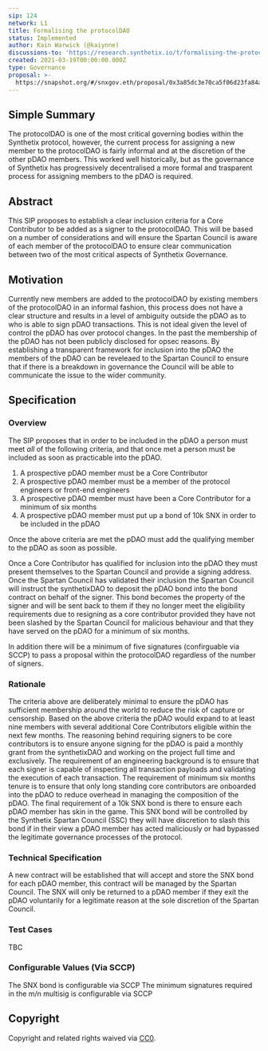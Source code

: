 ```yaml
---
sip: 124
network: L1
title: Formalising the protocolDAO
status: Implemented
author: Kain Warwick (@kaiynne)
discussions-to: 'https://research.synthetix.io/t/formalising-the-protocoldao/355'
created: 2021-03-19T00:00:00.000Z
type: Governance
proposal: >-
  https://snapshot.org/#/snxgov.eth/proposal/0x3a85dc3e70ca5f06d23fa84abbff03c08b90092b4c3262b069c0894e3361340f
---
```


## Simple Summary

<!--"If you can't explain it simply, you don't understand it well enough." Simply describe the outcome the proposed changes intends to achieve. This should be non-technical and accessible to a casual community member.-->

The protocolDAO is one of the most critical governing bodies within the Synthetix protocol, however, the current process for assigning a new member to the protocolDAO is fairly informal and at the discretion of the other pDAO members. This worked well historically, but as the governance of Synthetix has progressively decentralised a more formal and trasparent process for assigning members to the pDAO is required.

## Abstract

<!--A short (~200 word) description of the proposed change, the abstract should clearly describe the proposed change. This is what *will* be done if the SIP is implemented, not *why* it should be done or *how* it will be done. If the SIP proposes deploying a new contract, write, "we propose to deploy a new contract that will do x".-->

This SIP proposes to establish a clear inclusion criteria for a Core Contributor to be added as a signer to the protocolDAO. This will be based on a number of considerations and will ensure the Spartan Council is aware of each member of the protocolDAO to ensure clear communication between two of the most critical aspects of Synthetix Governance.

## Motivation

<!--This is the problem statement. This is the *why* of the SIP. It should clearly explain *why* the current state of the protocol is inadequate.  It is critical that you explain *why* the change is needed, if the SIP proposes changing how something is calculated, you must address *why* the current calculation is innaccurate or wrong. This is not the place to describe how the SIP will address the issue!-->

Currently new members are added to the protocolDAO by existing members of the protocolDAO in an informal fashion, this process does not have a clear structure and results in a level of ambiguity outside the pDAO as to who is able to sign pDAO transactions. This is not ideal given the level of control the pDAO has over protocol changes. In the past the membership of the pDAO has not been publicly disclosed for opsec reasons. By establishing a transparent framework for inclusion into the pDAO the members of the pDAO can be reveleaed to the Spartan Council to ensure that if there is a breakdown in governance the Council will be able to communicate the issue to the wider community.

## Specification

<!--The specification should describe the syntax and semantics of any new feature, there are five sections
1. Overview
2. Rationale
3. Technical Specification
4. Test Cases
5. Configurable Values
-->

### Overview

<!--This is a high level overview of *how* the SIP will solve the problem. The overview should clearly describe how the new feature will be implemented.-->

The SIP proposes that in order to be included in the pDAO a person must meet _all_ of the following criteria, and that once met a person must be included as soon as practicable into the pDAO.

1. A prospective pDAO member must be a Core Contributor
2. A prospective pDAO member must be a member of the protocol engineers or front-end engineers
3. A prospective pDAO member must have been a Core Contributor for a minimum of six months
4. A prospective pDAO member must put up a bond of 10k SNX in order to be included in the pDAO

Once the above criteria are met the pDAO must add the qualifying member to the pDAO as soon as possible.

Once a Core Contributor has qualified for inclusion into the pDAO they must present themselves to the Spartan Council and provide a signing address. Once the Spartan Council has validated their inclusion the Spartan Council will instruct the synthetixDAO to deposit the pDAO bond into the bond contract on behalf of the signer. This bond becomes the property of the signer and will be sent back to them if they no longer meet the eligibility requirements due to resigning as a core contributor provided they have not been slashed by the Spartan Council for malicious behaviour and that they have served on the pDAO for a minimum of six months.

In addition there will be a minimum of five signatures (confirguable via SCCP) to pass a proposal within the protocolDAO regardless of the number of signers.

### Rationale

<!--This is where you explain the reasoning behind how you propose to solve the problem. Why did you propose to implement the change in this way, what were the considerations and trade-offs. The rationale fleshes out what motivated the design and why particular design decisions were made. It should describe alternate designs that were considered and related work. The rationale may also provide evidence of consensus within the community, and should discuss important objections or concerns raised during discussion.-->

The criteria above are deliberately minimal to ensure the pDAO has sufficient membership around the world to reduce the risk of capture or censorship. Based on the above criteria the pDAO would expand to at least nine members with several additional Core Contributors eligible within the next few months. The reasoning behind requiring signers to be core contributors is to ensure anyone signing for the pDAO is paid a monthly grant from the synthetixDAO and working on the project full time and exclusively. The requirement of an engineering background is to ensure that each signer is capable of inspecting all transaction payloads and validating the execution of each transaction. The requirement of minimum six months tenure is to ensure that only long standing core contributors are onboarded into the pDAO to reduce overhead in managing the composition of the pDAO. The final requirement of a 10k SNX bond is there to ensure each pDAO member has skin in the game. This SNX bond will be controlled by the Synthetix Spartan Council (SSC) they will have discretion to slash this bond if in their view a pDAO member has acted maliciously or had bypassed the legitimate governance processes of the protocol.

### Technical Specification

<!--The technical specification should outline the public API of the changes proposed. That is, changes to any of the interfaces Synthetix currently exposes or the creations of new ones.-->

A new contract will be established that will accept and store the SNX bond for each pDAO member, this contract will be managed by the Spartan Council. The SNX will only be returned to a pDAO member if they exit the pDAO voluntarily for a legitimate reason at the sole discretion of the Spartan Council.

### Test Cases

<!--Test cases for an implementation are mandatory for SIPs but can be included with the implementation..-->

TBC

### Configurable Values (Via SCCP)

<!--Please list all values configurable via SCCP under this implementation.-->

The SNX bond is configurable via SCCP
The minimum signatures required in the m/n multisig is configurable via SCCP

## Copyright

Copyright and related rights waived via [CC0](https://creativecommons.org/publicdomain/zero/1.0/).
